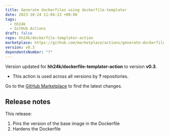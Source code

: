 ```yaml
---
title: Generate dockerfiles using dockerfile-templater
date: 2023-10-24 11:04:13 +00:00
tags:
  - hh24k
  - GitHub Actions
draft: false
repo: hh24k/dockerfile-templater-action
marketplace: https://github.com/marketplace/actions/generate-dockerfiles-using-dockerfile-templater
version: v0.3
dependentsNumber: "?"
---
```



Version updated for **hh24k/dockerfile-templater-action** to version **v0.3**.
- This action is used across all versions by **?** repositories.

Go to the [GitHub Marketplace](https://github.com/marketplace/actions/generate-dockerfiles-using-dockerfile-templater) to find the latest changes.

## Release notes

This release:

1. Pins the version of the base image in the Dockerfile
2. Hardens the Dockerfile
